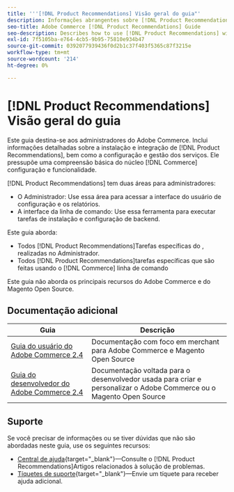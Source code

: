 ```yaml
---
title: '''[!DNL Product Recommendations] Visão geral do guia"'
description: Informações abrangentes sobre [!DNL Product Recommendations] para administradores do Adobe Commerce, incluindo instalação e integração
seo-title: Adobe Commerce [!DNL Product Recommendations] Guide
seo-description: Describes how to use [!DNL Product Recommendations] with Adobe Commerce.
exl-id: 7f5105ba-e764-4cb5-9b95-75810e934b47
source-git-commit: 0392077939436f0d2b1c37f403f5365c87f3215e
workflow-type: tm+mt
source-wordcount: '214'
ht-degree: 0%

---
```


# [!DNL Product Recommendations] Visão geral do guia

Este guia destina-se aos administradores do Adobe Commerce. Inclui informações detalhadas sobre a instalação e integração de [!DNL Product Recommendations], bem como a configuração e gestão dos serviços. Ele pressupõe uma compreensão básica do núcleo [!DNL Commerce] configuração e funcionalidade.

[!DNL Product Recommendations] tem duas áreas para administradores:

* O Administrador: Use essa área para acessar a interface do usuário de configuração e os relatórios.
* A interface da linha de comando: Use essa ferramenta para executar tarefas de instalação e configuração de backend.

Este guia aborda:

* Todos [!DNL Product Recommendations]Tarefas específicas do , realizadas no Administrador.
* Todos [!DNL Product Recommendations]tarefas específicas que são feitas usando o [!DNL Commerce] linha de comando

Este guia não aborda os principais recursos do Adobe Commerce e do Magento Open Source.

## Documentação adicional

| Guia | Descrição |
|------ | ----------- |
| [Guia do usuário do Adobe Commerce 2.4](https://experienceleague.adobe.com/docs/commerce.html) | Documentação com foco em merchant para Adobe Commerce e Magento Open Source |
| [Guia do desenvolvedor do Adobe Commerce 2.4](https://developer.adobe.com/commerce/docs) | Documentação voltada para o desenvolvedor usada para criar e personalizar o Adobe Commerce ou o Magento Open Source |

## Suporte

Se você precisar de informações ou se tiver dúvidas que não são abordadas neste guia, use os seguintes recursos:

* [Central de ajuda](https://experienceleague.adobe.com/docs/commerce-knowledge-base/kb/help-center-guide/magento-help-center-user-guide.html#submit-tickets){target="_blank"}—Consulte o [!DNL Product Recommendations]Artigos relacionados à solução de problemas.
* [Tíquetes de suporte](https://experienceleague.adobe.com/docs/commerce-knowledge-base/kb/help-center-guide/magento-help-center-user-guide.html#submit-ticket){target="_blank"}—Envie um tíquete para receber ajuda adicional.
